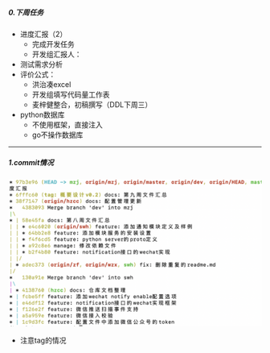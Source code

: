 ##### 0.下周任务
* 进度汇报（2）
  - 完成开发任务
  - 开发组汇报人：
* 测试需求分析
* 评价公式：
  - 洪治凑excel
  - 开发组填写代码量工作表
  - 麦梓健整合，初稿撰写（DDL下周三）
* python数据库
  - 不使用框架，直接注入
  - go不操作数据库

---

##### 1.commit情况
![](assets/markdown-img-paste-20200509105407987.png)
* 注意tag的情况
